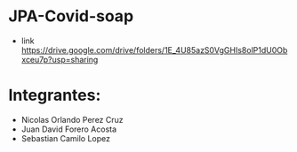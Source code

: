 # JPA-Covid-soap

- link
https://drive.google.com/drive/folders/1E_4U85azS0VgGHIs8olP1dU0Obxceu7p?usp=sharing

# Integrantes:
- Nicolas Orlando Perez Cruz
- Juan David Forero Acosta
- Sebastian Camilo Lopez 


